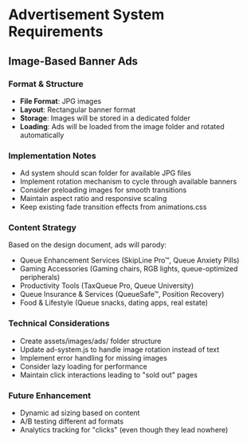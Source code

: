 # Advertisement System Requirements

## Image-Based Banner Ads

### Format & Structure
- **File Format**: JPG images
- **Layout**: Rectangular banner format
- **Storage**: Images will be stored in a dedicated folder
- **Loading**: Ads will be loaded from the image folder and rotated automatically

### Implementation Notes
- Ad system should scan folder for available JPG files
- Implement rotation mechanism to cycle through available banners
- Consider preloading images for smooth transitions
- Maintain aspect ratio and responsive scaling
- Keep existing fade transition effects from animations.css

### Content Strategy
Based on the design document, ads will parody:
- Queue Enhancement Services (SkipLine Pro™, Queue Anxiety Pills)
- Gaming Accessories (Gaming chairs, RGB lights, queue-optimized peripherals)
- Productivity Tools (TaxQueue Pro, Queue University)
- Queue Insurance & Services (QueueSafe™, Position Recovery)
- Food & Lifestyle (Queue snacks, dating apps, real estate)

### Technical Considerations
- Create assets/images/ads/ folder structure
- Update ad-system.js to handle image rotation instead of text
- Implement error handling for missing images
- Consider lazy loading for performance
- Maintain click interactions leading to "sold out" pages

### Future Enhancement
- Dynamic ad sizing based on content
- A/B testing different ad formats
- Analytics tracking for "clicks" (even though they lead nowhere)